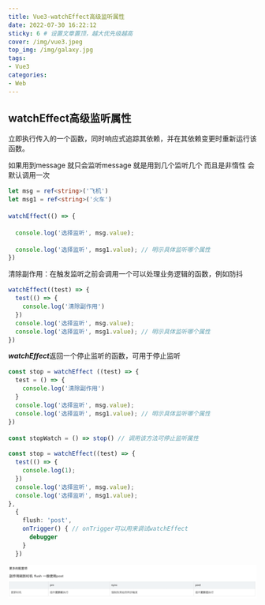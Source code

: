 ```yaml
---
title: Vue3-watchEffect高级监听属性
date: 2022-07-30 16:22:12
sticky: 6 # 设置文章置顶，越大优先级越高
cover: /img/vue3.jpeg
top_img: /img/galaxy.jpg
tags:
- Vue3
categories:
- Web
---
```


## watchEffect高级监听属性

立即执行传入的一个函数，同时响应式追踪其依赖，并在其依赖变更时重新运行该函数。

如果用到message 就只会监听message 就是用到几个监听几个 而且是非惰性 会默认调用一次

```ts
let msg = ref<string>('飞机')
let msg1 = ref<string>('火车')

watchEffect(() => {
  
  console.log('选择监听', msg.value);

  console.log('选择监听', msg1.value); // 明示具体监听哪个属性
})
```

清除副作用：在触发监听之前会调用一个可以处理业务逻辑的函数，例如防抖

```ts
watchEffect((test) => {
  test(() => {
    console.log('清除副作用')
  })
  console.log('选择监听', msg.value);
  console.log('选择监听', msg1.value); // 明示具体监听哪个属性
})
```

***watchEffect***返回一个停止监听的函数，可用于停止监听

```ts
const stop = watchEffect ((test) => {
  test = () => {
    console.log('清除副作用')
  }
  console.log('选择监听', msg.value);
  console.log('选择监听', msg1.value); // 明示具体监听哪个属性
})

const stopWatch = () => stop() // 调用该方法可停止监听属性
```

```ts
const stop = watchEffect((test) => {
  test(() => {
    console.log(1);
  })
  console.log('选择监听', msg.value);
  console.log('选择监听', msg1.value);
},
  {
    flush: 'post',
    onTrigger() { // onTrigger可以用来调试watchEffect
      debugger
    }
  })
```

![](Vue3-watchEffect高级监听属性/4.png)
